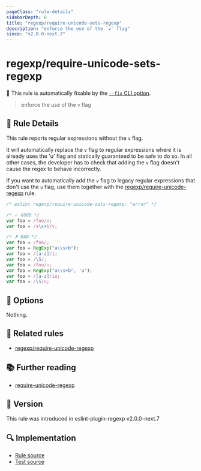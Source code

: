 ```yaml
---
pageClass: "rule-details"
sidebarDepth: 0
title: "regexp/require-unicode-sets-regexp"
description: "enforce the use of the `v` flag"
since: "v2.0.0-next.7"
---
```

# regexp/require-unicode-sets-regexp

🔧 This rule is automatically fixable by the [`--fix` CLI option](https://eslint.org/docs/latest/user-guide/command-line-interface#--fix).

<!-- end auto-generated rule header -->

> enforce the use of the `v` flag

## :book: Rule Details

This rule reports regular expressions without the `v` flag.

It will automatically replace the `v` flag to regular expressions where it is already uses the 'u' flag and statically guaranteed to be safe to do so. In all other cases, the developer has to check that adding the `v` flag doesn't cause the regex to behave incorrectly.

If you want to automatically add the `v` flag to legacy regular expressions that don't use the `u` flag, use them together with the [regexp/require-unicode-regexp] rule.

<eslint-code-block fix>

```js
/* eslint regexp/require-unicode-sets-regexp: "error" */

/* ✓ GOOD */
var foo = /foo/v;
var foo = /a\s+b/v;

/* ✗ BAD */
var foo = /foo/;
var foo = RegExp("a\\s+b");
var foo = /[a-z]/i;
var foo = /\S/;
var foo = /foo/u;
var foo = RegExp("a\\s+b", 'u');
var foo = /[a-z]/iu;
var foo = /\S/u;
```

</eslint-code-block>

## :wrench: Options

Nothing.

## :couple: Related rules

- [regexp/require-unicode-regexp]

[regexp/require-unicode-regexp]: ./require-unicode-regexp.md

## :books: Further reading

- [require-unicode-regexp]

[require-unicode-regexp]: https://eslint.org/docs/rules/require-unicode-regexp

## :rocket: Version

This rule was introduced in eslint-plugin-regexp v2.0.0-next.7

## :mag: Implementation

- [Rule source](https://github.com/ota-meshi/eslint-plugin-regexp/blob/master/lib/rules/require-unicode-sets-regexp.ts)
- [Test source](https://github.com/ota-meshi/eslint-plugin-regexp/blob/master/tests/lib/rules/require-unicode-sets-regexp.ts)

